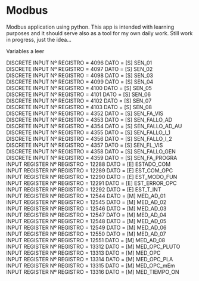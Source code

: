 # Modbus
Modbus application using python. This app is intended with learning purposes and it should serve also as a tool for my own daily work. 
Still work in progress, just the idea...

Variables a leer

DISCRETE INPUT		Nº REGISTRO = 4096	DATO = [S] SEN_01         
DISCRETE INPUT		Nº REGISTRO = 4097	DATO = [S] SEN_02         
DISCRETE INPUT		Nº REGISTRO = 4098	DATO = [S] SEN_03         
DISCRETE INPUT		Nº REGISTRO = 4099	DATO = [S] SEN_04         
DISCRETE INPUT		Nº REGISTRO = 4100	DATO = [S] SEN_05         
DISCRETE INPUT		Nº REGISTRO = 4101	DATO = [S] SEN_06         
DISCRETE INPUT		Nº REGISTRO = 4102	DATO = [S] SEN_07         
DISCRETE INPUT		Nº REGISTRO = 4103	DATO = [S] SEN_08         
DISCRETE INPUT		Nº REGISTRO = 4352	DATO = [S] SEN_FA_VIS     
DISCRETE INPUT		Nº REGISTRO = 4353	DATO = [S] SEN_FALLO_AD   
DISCRETE INPUT		Nº REGISTRO = 4354	DATO = [S] SEN_FALLO_AD_AU
DISCRETE INPUT		Nº REGISTRO = 4355	DATO = [S] SEN_FALLO_I_1  
DISCRETE INPUT		Nº REGISTRO = 4356	DATO = [S] SEN_FALLO_I_2  
DISCRETE INPUT		Nº REGISTRO = 4357	DATO = [S] SEN_FL_VIS     
DISCRETE INPUT		Nº REGISTRO = 4358	DATO = [S] SEN_FALLO_GEN  
DISCRETE INPUT		Nº REGISTRO = 4359	DATO = [S] SEN_FA_PROGRA  
INPUT REGISTER		Nº REGISTRO = 12288	DATO = [E] ESTADO_COM     
INPUT REGISTER		Nº REGISTRO = 12289	DATO = [E] EST_COM_OPC    
INPUT REGISTER		Nº REGISTRO = 12290	DATO = [E] EST_MODO_FUN   
INPUT REGISTER		Nº REGISTRO = 12291	DATO = [E] EST_ERROR_OPC  
INPUT REGISTER		Nº REGISTRO = 12292	DATO = [E] EST_T_INT      
INPUT REGISTER		Nº REGISTRO = 12544	DATO = [M] MED_AD_01      
INPUT REGISTER		Nº REGISTRO = 12545	DATO = [M] MED_AD_02      
INPUT REGISTER		Nº REGISTRO = 12546	DATO = [M] MED_AD_03      
INPUT REGISTER		Nº REGISTRO = 12547	DATO = [M] MED_AD_04      
INPUT REGISTER		Nº REGISTRO = 12548	DATO = [M] MED_AD_05      
INPUT REGISTER		Nº REGISTRO = 12549	DATO = [M] MED_AD_06      
INPUT REGISTER		Nº REGISTRO = 12550	DATO = [M] MED_AD_07      
INPUT REGISTER		Nº REGISTRO = 12551	DATO = [M] MED_AD_08      
INPUT REGISTER		Nº REGISTRO = 13312	DATO = [M] MED_OPC_PLUTO  
INPUT REGISTER		Nº REGISTRO = 13313	DATO = [M] MED_OPC        
INPUT REGISTER		Nº REGISTRO = 13314	DATO = [M] MED_OPC_PLA    
INPUT REGISTER		Nº REGISTRO = 13315	DATO = [M] MED_OPC_mEm    
INPUT REGISTER		Nº REGISTRO = 13316	DATO = [M] MED_TIEMPO_ON